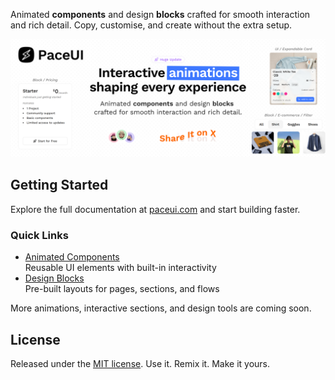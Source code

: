 Animated **components** and design **blocks** crafted for smooth interaction and rich detail.
Copy, customise, and create without the extra setup.

![hero](/public/images/og.jpg)

## Getting Started

Explore the full documentation at [paceui.com](https://paceui.com/) and start building faster.

### Quick Links

- [Animated Components](https://paceui.com/docs/components)  
  Reusable UI elements with built-in interactivity
- [Design Blocks](https://paceui.com/blocks)  
  Pre-built layouts for pages, sections, and flows

More animations, interactive sections, and design tools are coming soon.

## License

Released under the [MIT license](https://github.com/paceui/paceui/blob/main/LICENSE.md).
Use it.
Remix it.
Make it yours.
